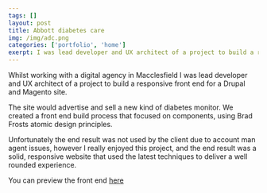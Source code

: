 ```yaml
---
tags: []
layout: post
title: Abbott diabetes care
img: /img/adc.png
categories: ['portfolio', 'home']
exerpt: I was lead developer and UX architect of a project to build a responsive front end for a Drupal and Magento site.
---
```


Whilst working with a digital agency in Macclesfield I was lead developer and UX architect of a project to build a responsive front end for a Drupal and Magento site.

The site would advertise and sell a new kind of diabetes monitor. We created a front end build process that focused on components, using Brad Frosts atomic design principles.

Unfortunately the end result was not used by the client due to account man agent issues, however I really enjoyed this project, and the end result was a solid, responsive website that used the latest techniques to deliver a well rounded experience.

You can preview the front end [here](/examples/fsl/index.html)
